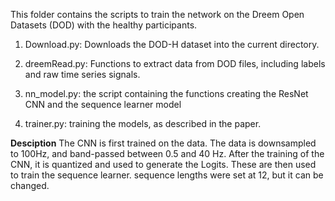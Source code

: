 This folder contains the scripts to train the network on the Dreem Open Datasets (DOD) with the healthy participants. 

1. Download.py: Downloads the DOD-H dataset into the current directory.


2. dreemRead.py: Functions to extract data from DOD files, including labels and raw time series signals.


3. nn_model.py: the script containing the functions creating the ResNet CNN and the sequence learner model


4. trainer.py: training the models, as described in the paper.


**Desciption**
The CNN is first trained on the data. The data is downsampled to 100Hz, and band-passed between 0.5 and 40 Hz. After the training of the CNN, it is quantized and used to generate the Logits. These are then used to train the sequence learner. sequence lengths were set at 12, but it can be changed.
